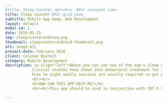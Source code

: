 ```yaml
---
#title: Sleep Counter <br><br>  #For carousel view
title: Sleep Counter #For grid view
subtitle: Mobile App &amp; Web Development
layout: default
modal-id: 1
date: 2016-02-15
img: sleepcounterandroid.png
thumbnail: sleepcounterandroid-thumbnail.png
alt: image-alt
project-date: February 2016
client: Coleman Biotech
category: Mobile Development
description: <p align="left">Above you can see one of the app's sleep graphs in motion and the back-end of one of the special features being programmed in android studio.<br><br>For technical details pertaining to the project please go to the <a href="http://LouisDColeman.github.io/SleepCounter">Sleep Counter github project page</a><br><br><b>SKILLS USED</b><br><br>&#8226; Data Acquisition and Analysis<br>&#8226; Modeling<br>&#8226; Research<br>&#8226; Experimentation<br>&#8226; Full Stack Software Development<br>&#8226; Machine Learning<br>&#8226; Market Research Analysis<br>&#8226; Business Planning<br>&#8226; Project Management<br><br><b>YOU ARE NOT ALONE</b><br><br>More than one in four people experience insomnia from time to time and more than 1 in 10 will suffer from a chronic form of the disorder. Despite the prevalent myth that insomnia is not a serious problem, there is substantial evidence which shows that untreated and persistent insomnia is associated with&#58;<br><br>&#8226; Reduced quality of life<br>&#8226; Poor work performance<br>&#8226; Increased occurrence of accidents <br>&#8226; Risk for medical illness<br>&#8226; Risk for psychiatric illness<br><br>Fortunately, for the 10 - 20 % of Americans who suffer from insomnia, there is help. Recent advances in Sleep Medicine help the majority of troubled sleepers, often without medication.<br><br><b>WELCOME TO THE SLEEP COUNTER ECOSYSTEM<!--/b><br><br>The app is fully automated and it just works with advanced sleep metrics, automated goal setting and full integration across multiple platforms. While you sleep the app calculates your personal sleep metrics from sleep data recorded using sensors on your phone and/or wearable. Then it compares and analyzes the data using the latest research in sleep actigraphy to your sleep goals to ensure you're getting the best sleep possible. The goals are calculated using the latest in CBT-I modeling and predictions on sleep therapies are made using artificial neural networks or advanced machine learning. The product is fully integrated across android, apple, and windows. You can even view your sleep counter data in Google Fit, S Health, or any web-browser. Welcome to the Sleep Counter ecosystem.<br><br><b>TYPES OF SLEEP PROBELMS TREATED</b><br><br>This app is meant for individuals who have difficulty falling asleep, difficulty staying asleep, or difficulty sleeping on a schedule that allows them to function best in their work.<br><br><b>WHAT WILL HAPPEN</b><br><br>Your sleep will be evaluated using a series of questionnaires by artificial neural networks. You may wish to share the questionnaire with a sleep medicine professional. The questions range from medical history to medical symptoms to sleep disorder symptoms to sleep environment questions. Your sleep medicine professional may wish to conduct an interview. These questions along with the interview will aid in determining the factors that affect your sleep and daytime functioning.<br><br><b>WHAT KIND OF TREATMENT CAN I EXPECT?</b><br><br>For individuals with Primary or Secondary Insomnia, the first line of intervention is usually behavioral. Behavioral treatment is based upon the concept that chronic insomnia (greater than 4 weeks) is maintained by a variety of physical and behavioral factors that have little or nothing to do with acute insomnia (one or two days). The factors that maintain chronic insomnia are the ones targeted for treatment. This treatment is known as CBT-I or Cognitive Behavioral Therapy for Insomnia and this app can aid in CBT-I therapy.<br><br>
            Clinical studies have shown that behavioral treatment for insomnia is effective, producing long lasting results that are comparable to or exceed those of sleeping pills.<br><br>
            Five to eight weekly sessions are usually required to get people good sleep and to help them continue sleeping well. Follow-up recommendations are made to ensure that the results are maintained.
            <br><br>
            <b>HOW CAN THIS APP HELP ME?</b>
            <br><br>This app should be used in conjunction with CBT-I therapy from a sleep medicine specialist. Answering the questionnaire provided will allow the app to suggest predictive goals that your specialist might recommend to aid you in obtaining better sleep. You may edit these goals if they do not match your sleep specialist recommendations or manually add weekly goals suggested by your sleep specialist.<br><br>Each weekly session will become available as you progress through your treatment. These sessions consist of a reading to educate you on the behaviors and type of therapy that will aid you in getting better sleep and how these therapies work. Once you complete the reading for that week your personal goals for that week will appear with a bedtime that matches the alarm you set for yourself. The sleep diary and graphs will aid you and your specialist in evaluating your progress through the sessions. The sleep graphs, daily and weekly sleep diaries can be shared through email and text with your sleep specialist.<br><br>Better sleep starts today. If you would like to become a beta tester please use the email form on the homepage and include "Beta Tester" on the first line of the contact form.--></b><br><br>This section has been commented out and will return closer towards the app release date.</p>

---
```

